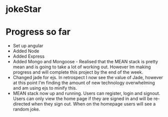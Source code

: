 # jokeStar

# Progress so far

* Set up angular
* Added Node
* Added Express
* Added Mongo and Mongoose - Realised that the MEAN stack is pretty mean and is going to take a lot of working out. However Im making progress and will complete this project by the end of the week.
* Changed jade for ejs. In retrospect I now see the value of Jade, however at this point I'm finding the amount of new technology overwhelming and am using ejs to minify this.
* MEAN stack now up and running. Users can register, login and signout. Users can only view the home page if they are signed in and will be re-directed when they sign out. When on the homepage users will see a random joke.
